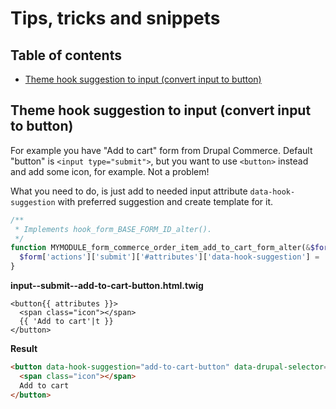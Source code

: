 # Tips, tricks and snippets

## Table of contents
* [Theme hook suggestion to input (convert input to button)](#input-to-button)

<a name="input-to-button"></a>

## Theme hook suggestion to input (convert input to button)

For example you have "Add to cart" form from Drupal Commerce. Default "button" is `<input type="submit">`, but you want to  use `<button>` instead and add some icon, for example. Not a problem!

What you need to do, is just add to needed input attribute `data-hook-suggestion` with preferred suggestion and create template for it.

```php
/**
 * Implements hook_form_BASE_FORM_ID_alter().
 */
function MYMODULE_form_commerce_order_item_add_to_cart_form_alter(&$form, \Drupal\Core\Form\FormStateInterface $form_state, $form_id) {
  $form['actions']['submit']['#attributes']['data-hook-suggestion'] = 'add-to-cart-button';
}
```

**input--submit--add-to-cart-button.html.twig**

```twig
<button{{ attributes }}>
  <span class="icon"></span>
  {{ 'Add to cart'|t }}
</button>
```

**Result**

```html
<button data-hook-suggestion="add-to-cart-button" data-drupal-selector="edit-submit" type="submit" id="edit-submit--2" name="op" value="Add to cart" class="button button--primary js-form-submit form-submit">
  <span class="icon"></span>
  Add to cart
</button>
```
